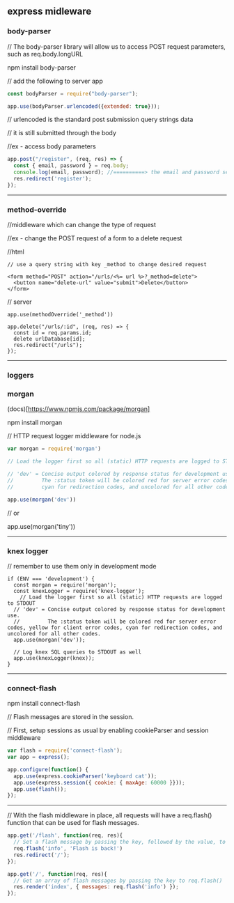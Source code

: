 express midleware
-----------------



### body-parser

// The body-parser library will allow us to access POST request parameters, such as req.body.longURL

npm install body-parser

// add the following to server app

```javascript
const bodyParser = require("body-parser");

app.use(bodyParser.urlencoded({extended: true}));
```

// urlencoded is the standard post submission query strings data

// it is still submitted through the body

//ex - access body parameters
```javascript
app.post("/register", (req, res) => {
  const { email, password } = req.body;
  console.log(email, password); //==========> the email and password set in form
  res.redirect('register');
});
```




---------------------------------------------------------------------




### method-override

//middleware which can change the type of request

//ex - change the POST request of a form to a delete request

//html

```
// use a query string with key _method to change desired request

<form method="POST" action="/urls/<%= url %>?_method=delete">
  <button name="delete-url" value="submit">Delete</button>
</form>
```

// server
```
app.use(methodOverride('_method'))

app.delete("/urls/:id", (req, res) => {
  const id = req.params.id;
  delete urlDatabase[id];
  res.redirect("/urls");
});
```




-----------------------------------------------------------------------



### loggers

### morgan

(docs)[https://www.npmjs.com/package/morgan]

npm install morgan

// HTTP request logger middleware for node.js

```javascript
var morgan = require('morgan')

// Load the logger first so all (static) HTTP requests are logged to STDOUT

// 'dev' = Concise output colored by response status for development use.
//         The :status token will be colored red for server error codes, yellow for client error codes,
//         cyan for redirection codes, and uncolored for all other codes.

app.use(morgan('dev'))

```

// or

app.use(morgan('tiny'))

---

### knex logger

// remember to use them only in development mode


```
if (ENV === 'development') {
  const morgan = require('morgan');
  const knexLogger = require('knex-logger');
    // Load the logger first so all (static) HTTP requests are logged to STDOUT
  // 'dev' = Concise output colored by response status for development use.
  //         The :status token will be colored red for server error codes, yellow for client error codes, cyan for redirection codes, and uncolored for all other codes.
  app.use(morgan('dev'));

  // Log knex SQL queries to STDOUT as well
  app.use(knexLogger(knex));
}
```


-----------------------------------------------------------------------



### connect-flash

npm install connect-flash


// Flash messages are stored in the session.

// First, setup sessions as usual by enabling cookieParser and session middleware

```javascript
var flash = require('connect-flash');
var app = express();

app.configure(function() {
  app.use(express.cookieParser('keyboard cat'));
  app.use(express.session({ cookie: { maxAge: 60000 }}));
  app.use(flash());
});
```


---


// With the flash middleware in place, all requests will have a req.flash() function that can be used for flash messages.

```javascript
app.get('/flash', function(req, res){
  // Set a flash message by passing the key, followed by the value, to req.flash().
  req.flash('info', 'Flash is back!')
  res.redirect('/');
});

app.get('/', function(req, res){
  // Get an array of flash messages by passing the key to req.flash()
  res.render('index', { messages: req.flash('info') });
});
```












